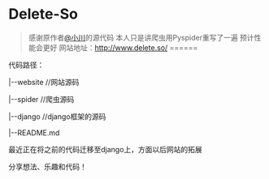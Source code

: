# Delete-So
> 感谢原作者[@小川](https://github.com/yuadsl3010/Delete-So)的源代码
> 本人只是讲爬虫用Pyspider重写了一遍 预计性能会更好
网站地址：http://www.delete.so/
======

<p>代码路径：</p>
<p>|--website //网站源码</p>
<p>|--spider //爬虫源码</p>
<p>|--django //django框架的源码</p>
<p>|--README.md </p>
<p>最近正在将之前的代码迁移至django上，方面以后网站的拓展</p>
<p>分享想法、乐趣和代码！</p>
